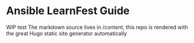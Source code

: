 # Ansible LearnFest Guide

WIP
test
The markdown source lives in /content, this repo is rendered with the great Hugo static site generator automatically 
